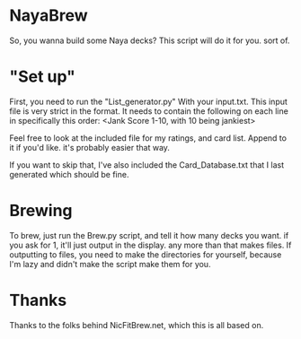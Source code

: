 # NayaBrew
So, you wanna build some Naya decks?  This script will do it for you.  sort of.

# "Set up"
First, you need to run the "List_generator.py" With your input.txt.
This input file is very strict in the format.  It needs to contain the following on each line in specifically this order:
<Jank Score 1-10, with 10 being jankiest> <Minimum amount to add to the deck> <Maximum amount to add to the deck> <Exact Card Name>

Feel free to look at the included file for my ratings, and card list.  Append to it if you'd like.  it's probably easier that way.

If you want to skip that, I've also included the Card_Database.txt that I last generated which should be fine.

# Brewing
To brew, just run the Brew.py script, and tell it how many decks you want.  if you ask for 1, it'll just output in the display.  any more than that makes files.
If outputting to files, you need to make the directories for yourself, because I'm lazy and didn't make the script make them for you.

# Thanks 

Thanks to the folks behind NicFitBrew.net, which this is all based on.
